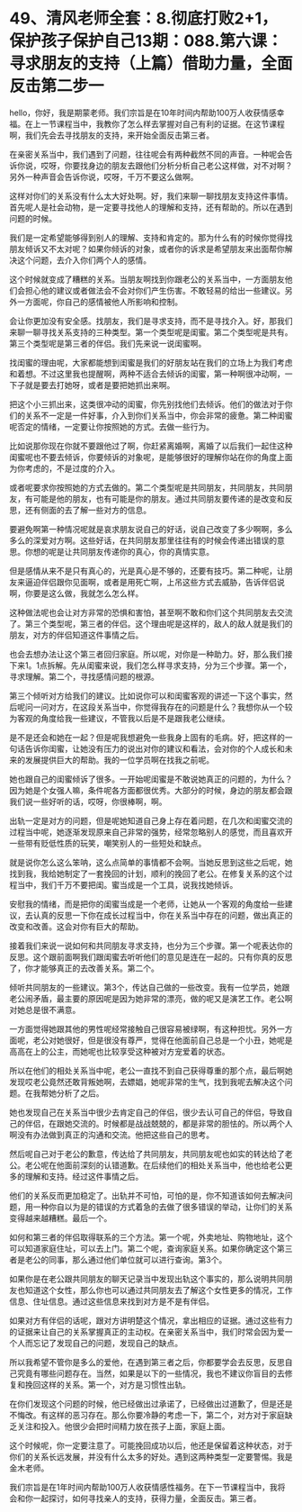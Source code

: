 # 49、清风老师全套：8.彻底打败2+1，保护孩子保护自己13期：088.第六课：寻求朋友的支持（上篇）借助力量，全面反击第二步一

hello，你好，我是期蒙老师。我们宗旨是在10年时间内帮助100万人收获情感幸福。在上一节课程当中，我教你了怎么样去掌握对自己有利的证据。在这节课程啊，我们先会去寻找朋友的支持，来开始全面反击第三者。

在亲密关系当中，我们遇到了问题，往往呢会有两种截然不同的声音。一种呢会告诉你说，哎呀，你要找身边的朋友去跟他们分析分析自己老公这样做，对不对啊？另外一种声音会告诉你说，哎呀，千万不要这么做啊。

这样对你们的关系没有什么太大好处啊。好，我们来聊一聊找朋友支持这件事情。首先呢人是社会动物，是一定要寻找他人的理解和支持，还有帮助的。所以在遇到问题的时候。

我们是一定希望能够得到别人的理解、支持和肯定的。那为什么有的时候你觉得找朋友倾诉又不太对呢？如果你倾诉的对象，或者你的诉求是希望朋友来出面帮你解决这个问题，去介入你们两个人的感情。

这个时候就变成了糟糕的关系。当朋友啊找到你跟老公的关系当中，一方面朋友他们会担心他的建议或者做法会不会对你们产生伤害。不敢轻易的给出一些建议。另外一方面呢，你自己的感情被他人所影响和控制。

会让你更加没有安全感。找朋友，我们是寻求支持，而不是寻找介入。好，那我们来聊一聊寻找关系支持的三种类型。第一个类型呢是闺蜜。第二个类型呢是共有。第三个类型呢是第三者的伴侣。我们先来说一说闺蜜啊。

找闺蜜的理由呢，大家都能想到闺蜜是我们的好朋友站在我们的立场上为我们考虑和着想。不过这里我也提醒啊，两种不适合去倾诉的闺蜜，第一种啊很冲动啊，一下子就是要去打她呀，或者是要把她抓出来啊。

把这个小三抓出来，这类很冲动的闺蜜，你先别找他们去倾诉。他们的做法对于你们的关系不一定是一件好事，介入到你们关系当中，你会非常的疲惫。第二种闺蜜呢否定的情绪，一定要让你按照她的方式。去做一些行为。

比如说那你现在你就不要跟他过了啊，你赶紧离婚啊，离婚了以后我们一起住这种闺蜜呢也不要去倾诉，你要倾诉的对象呢，是能够很好的理解你站在你的角度上面为你考虑的，不是过度的介入。

或者呢要求你按照她的方式去做的。第二个类型呢是共同朋友，共同朋友，共同朋友，有可能是他的朋友，也有可能是你的朋友。通过共同朋友要传递的是改变和反思，还有侧面的去了解一些对方的信息。

要避免啊第一种情况呢就是哀求朋友说自己的好话，说自己改变了多少啊啊，多么多么的深爱对方啊。这些好话，在共同朋友那里往往有的时候会传递出错误的意思。你想的呢是让共同朋友传递你的真心，你的真情实意。

但是感情从来不是只有真心的，光是真心是不够的，还要有技巧。第二种呢，让朋友来逼迫伴侣跟你见面啊，或者是用死亡啊，上吊这些方式去威胁，告诉伴侣说啊，你要是这么做，我就怎么怎么样。

这种做法呢也会让对方非常的恐惧和害怕，甚至啊不敢和你们这个共同朋友去交流了。第三个类型呢，第三者的伴侣。这个理由呢是这样的，敌人的敌人就是我们的朋友，对方的伴侣知道这件事情之后。

也会去想办法让这个第三者回归家庭。所以呢，对你是一种助力。好，那么我们接下来1。1点拆解。先从闺蜜来说，我们怎么样寻求支持，分为三个步骤。第一个，寻求理解。第二个，寻找感情问题的根源。

第三个倾听对方给我们的建议。比如说你可以和闺蜜客观的讲述一下这个事实，然后呢问一问对方，在这段关系当中，你觉得我存在的问题是什么？我想你从一个较为客观的角度给我一些建议，不管我以后是不是跟我老公继续。

是不是还会和她在一起？但是呢我想避免一些我身上固有的毛病。好，把这样的一句话告诉你闺蜜，让她没有压力的说出对你的建议和看法，会对你的个人成长和未来的发展提供巨大的帮助。我的一位学员啊在找我之前呢。

她也跟自己的闺蜜倾诉了很多。一开始呢闺蜜是不敢说她真正的问题的，为什么？因为她是个女强人嘛，条件呢各方面都很优秀。大部分的时候，身边的朋友都会跟我们说一些好听的话，哎呀，你很棒啊，啊。

出轨一定是对方的问题，但是呢她知道自己身上存在着问题，在几次和闺蜜交流的过程当中呢，她逐渐发现原来自己非常的强势，经常忽略别人的感觉，而且喜欢开一些带有贬低性质的玩笑，嘲笑别人的一些短处和缺点。

就是说你怎么这么笨呐，这么点简单的事情都不会啊。当她反思到这些之后呢，她找到我，我给她制定了一套挽回的计划，顺利的挽回了老公。在修复关系的这个过程当中，我们千万不要把闺。蜜当成是一个工具，说我找她倾诉。

安慰我的情绪，而是把你的闺蜜当成是一个老师，让她从一个客观的角度给一些建议，去认真的反思一下你在成长过程当中，你在关系当中存在的问题，做出真正的改变和改善。这会对你有巨大的帮助。

接着我们来说一说如何和共同朋友寻求支持，也分为三个步骤。第一个呢表达你的反思。这个跟前面啊我们跟闺蜜去听听他们的意见是连在一起的。只有你真的反思了，你才能够真正的去改善关系。第二个。

倾听共同朋友的一些建议。第3个，传达自己做的一些改变。我有一位学员，她跟老公闹矛盾，最主要的原因呢是因为她非常的漂亮，做的呢又是演艺工作。老公啊对她总是很不满意。

一方面觉得她跟其他的男性呢经常接触自己很容易被绿啊，有这种担忧。另外一方面呢，老公对她很好，但是很没有尊严，觉得在他面前自己总是一个小丑，她呢是高高在上的公主，而她呢也比较享受这种被对方宠爱着的状态。

所以在他们的相处关系当中呢，老公一直找不到自己获得尊重的那个点，最后啊她发现哎老公竟然还敢背叛她啊，去嫖娼，她呢非常的生气，找到我呢去解决这个问题。在我帮她分析了之后。

她也发现自己在关系当中很少去肯定自己的伴侣，很少去认可自己的伴侣，导致自己的伴侣，在跟她交流的。时候都是战战兢兢的，都是非常的胆怯的。所以两个人啊没有办法做到真正的沟通和交流。他把这些自己的思考。

然后呢自己对于老公的歉意，传达给了共同朋友，共同朋友呢也如实的转达给了老公。老公呢在他面前深刻的认错道歉。在后续他们的相处关系当中，他也给老公更多的理解和支持。经过这件事情之后。

他们的关系反而更加稳定了。出轨并不可怕，可怕的是，你不知道该如何去解决问题，用一种你自以为是的错误的方式着急的去做了很多错误的举动，让你们的关系变得越来越糟糕。最后一个。

如何和第三者的伴侣取得联系的三个方法。第一个呢，外卖地址、购物地址，这个可以知道家庭住址，可以去上门。第二个呢，查询家庭关系。如果你确定这个第三者是老公的同事，那么通过他们单位就可以进行查询。第3个。

如果你是在老公跟共同朋友的聊天记录当中发现出轨这个事实的，那么说明共同朋友也知道这个女性，那么你也可以通过共同朋友去了解这个女性更多的情况，工作信息、住址信息。通过这些信息来找到对方是不是有伴侣。

如果对方有伴侣的话呢，跟对方讲明楚这个情况，拿出相应的证据。通过这些有力的证据来让自己的关系掌握真正的主动权。在亲密关系当中，我们时常会因为爱一个人而忘记了发现自己的问题，发现自己的缺点。

所以我希望不管你是多么的爱他，在遇到第三者之后，你都要学会去反思，反思自己究竟有哪些问题存在。当然，如果是以下的一些情况，我也不建议你盲目的去修复和挽回这样的关系。第一个，对方是习惯性出轨。

在你们发现这个问题的时候，他已经做出过承诺了，已经做出过道歉了，但是还是不悔改。有这样的恶习存在。那么你要冷静的考虑一下，第二个，对方对于家庭缺乏关注和投入。他很少会把时间精力放在孩子上面，家庭上面。

这个时候呢，你一定要注意了。可能挽回成功以后，他还是保留着这种状态，对于你们的关系长远发展，并没有什么太多的好处。遇到这两种类型一定要警惕。我是金木老师。

我们宗旨是在1年时间内帮助100万人收获情感性福务。在下一节课程当中，我将会和你一起探讨，如何寻找亲人的支持，获得力量，全面反击。第三者。

